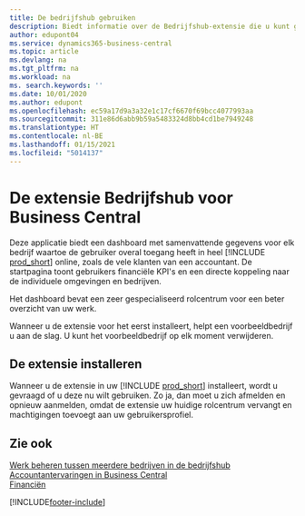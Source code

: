 ```yaml
---
title: De bedrijfshub gebruiken
description: Biedt informatie over de Bedrijfshub-extensie die u kunt gebruiken om werk voor meerdere bedrijven in Business Central te beheren.
author: edupont04
ms.service: dynamics365-business-central
ms.topic: article
ms.devlang: na
ms.tgt_pltfrm: na
ms.workload: na
ms. search.keywords: ''
ms.date: 10/01/2020
ms.author: edupont
ms.openlocfilehash: ec59a17d9a3a32e1c17cf6670f69bcc4077993aa
ms.sourcegitcommit: 311e86d6abb9b59a5483324d8bb4cd1be7949248
ms.translationtype: HT
ms.contentlocale: nl-BE
ms.lasthandoff: 01/15/2021
ms.locfileid: "5014137"
---
```

# <a name="the-company-hub-for-business-central-extension"></a>De extensie Bedrijfshub voor Business Central

Deze applicatie biedt een dashboard met samenvattende gegevens voor elk bedrijf waartoe de gebruiker overal toegang heeft in heel [!INCLUDE [prod_short](includes/prod_short.md)] online, zoals de vele klanten van een accountant. De startpagina toont gebruikers financiële KPI's en een directe koppeling naar de individuele omgevingen en bedrijven.

Het dashboard bevat een zeer gespecialiseerd rolcentrum voor een beter overzicht van uw werk.

Wanneer u de extensie voor het eerst installeert, helpt een voorbeeldbedrijf u aan de slag. U kunt het voorbeeldbedrijf op elk moment verwijderen.

## <a name="installing-the-extension"></a>De extensie installeren

Wanneer u de extensie in uw [!INCLUDE [prod_short](includes/prod_short.md)] installeert, wordt u gevraagd of u deze nu wilt gebruiken. Zo ja, dan moet u zich afmelden en opnieuw aanmelden, omdat de extensie uw huidige rolcentrum vervangt en machtigingen toevoegt aan uw gebruikersprofiel.

## <a name="see-also"></a>Zie ook

[Werk beheren tussen meerdere bedrijven in de bedrijfshub](company-hub.md)  
[Accountantervaringen in Business Central](finance-accounting.md)  
[Financiën](finance.md)  


[!INCLUDE[footer-include](includes/footer-banner.md)]